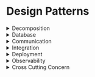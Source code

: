 # Design Patterns

<details>
<summary>Decomposition</summary>

- By Business Capabilities
- By Sub Domain
- Strangler
- Sidecar / Mesh

</details>

<details>
<summary>Database</summary>
- Database per service
- Shared Database
- CQRS
- Saga
- Event Sourcing
</details>

<details>
<summary>Communication</summary>
- synchronous
- Asynchronous
- Medium
  - REST
  - Graphql
  - GRPC
</details>

<details>
<summary>Integration</summary>
- API Gateway
- Aggregator
  - Chained
  - Branch
- Client Side UI composition 
</details>

<details>
<summary>Deployment</summary>
- Multiple Service Instance per host
- Service Instance per host
- Service Instance per vm
- Service Instance per container
- serverless
- blue-green
- canary
</details>

<details>
<summary>Observability</summary>
- Log Aggregation
- Performance Metrices
- Distributed Tracing
- Health Check
</details>

<details>
<summary>Cross Cutting Concern</summary>
- External Configration
- Service Discovery
- Circuit Breaker
</details>
